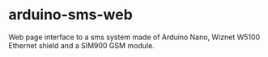arduino-sms-web
===============

Web page interface to a sms system made of Arduino Nano, Wiznet W5100 Ethernet shield and a SIM900 GSM module.
